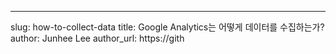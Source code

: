 ---
slug: how-to-collect-data
title: Google Analytics는 어떻게 데이터를 수집하는가?
author: Junhee Lee
author_url: https://gith